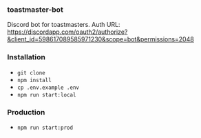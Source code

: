 ### toastmaster-bot
Discord bot for toastmasters. Auth URL: https://discordapp.com/oauth2/authorize?&client_id=598617089585971230&scope=bot&permissions=2048

### Installation
- `git clone`
- `npm install`
- `cp .env.example .env`
- `npm run start:local`

### Production
- `npm run start:prod`
